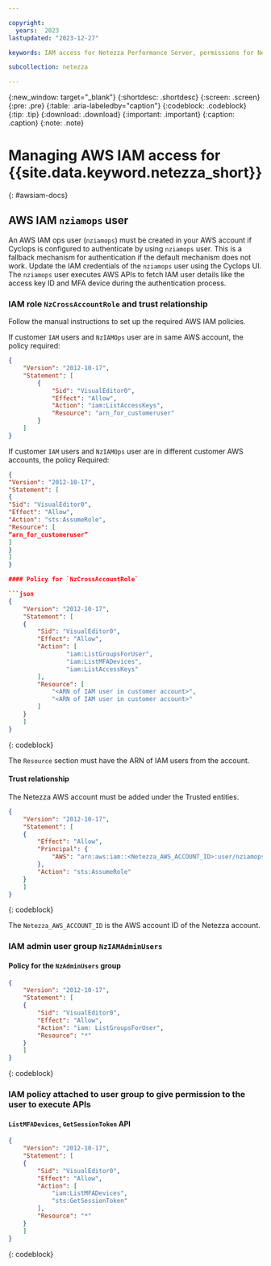```yaml
---

copyright:
  years:  2023
lastupdated: "2023-12-27"

keywords: IAM access for Netezza Performance Server, permissions for Netezza Performance Server, identity and access management for Netezza Performance Server, roles for Netezza Performance Server, actions for Netezza Performance Server, assigning access for Netezza Performance Server

subcollection: netezza

---
```


{:new_window: target="_blank"}
{:shortdesc: .shortdesc}
{:screen: .screen}
{:pre: .pre}
{:table: .aria-labeledby="caption"}
{:codeblock: .codeblock}
{:tip: .tip}
{:download: .download}
{:important: .important}
{:caption: .caption}
{:note: .note}

# Managing AWS IAM access for {{site.data.keyword.netezza_short}}

{: #awsiam-docs}

## AWS IAM `nziamops` user

An AWS IAM ops user (`nziamops`) must be created in your AWS account if Cyclops is configured to authenticate by using `nziamops` user. This is a fallback mechanism for authentication if the default mechanism does not work. Update the IAM credentials of the `nziamops` user using the Cyclops UI.
The `nziamops` user executes AWS APIs to fetch IAM user details like the access key ID and MFA device during the authentication process.

### IAM role `NzCrossAccountRole` and trust relationship

Follow the manual instructions to set up the required AWS IAM policies.

If customer `IAM` users and `NzIAMOps` user are in same AWS account, the policy required:

```json
{
    "Version": "2012-10-17",
    "Statement": [
        {
            "Sid": "VisualEditor0",
            "Effect": "Allow",
            "Action": "iam:ListAccessKeys",
            "Resource": "arn_for_customeruser"
        }
    ]
}
```

If customer `IAM` users and `NzIAMOps` user are in different customer AWS accounts, the policy Required:

```json
{
"Version": "2012-10-17",
"Statement": [
{
"Sid": "VisualEditor0",
"Effect": "Allow",
"Action": "sts:AssumeRole",
"Resource": [
“arn_for_customeruser”
]
}
]
} 

#### Policy for `NzCrossAccountRole`

```json
{
    "Version": "2012-10-17",
    "Statement": [
    {
        "Sid": "VisualEditor0",
        "Effect": "Allow",
        "Action": [
                "iam:ListGroupsForUser",
                "iam:ListMFADevices",
                "iam:ListAccessKeys"
        ],
        "Resource": [
            "<ARN of IAM user in customer account>",
            "<ARN of IAM user in customer account>"
        ]
    }
    ]
}
```

{: codeblock}

The `Resource` section must have the ARN of IAM users from the account.

#### Trust relationship

The Netezza AWS account must be added under the Trusted entities.

```json
{
    "Version": "2012-10-17",
    "Statement": [
    {
        "Effect": "Allow",
        "Principal": {
            "AWS": "arn:aws:iam::<Netezza_AWS_ACCOUNT_ID>:user/nziamopsuser"
        },
        "Action": "sts:AssumeRole"
    }
    ]
}
```

{: codeblock}

The `Netezza_AWS_ACCOUNT_ID` is the AWS account ID of the Netezza account.

### IAM admin user group `NzIAMAdminUsers`

#### Policy for the `NzAdminUsers` group

```json
{
    "Version": "2012-10-17",
    "Statement": [
    {
        "Sid": "VisualEditor0",
        "Effect": "Allow",
        "Action": "iam: ListGroupsForUser",
        "Resource": "*"
    }
    ]
}
```

{: codeblock}

### IAM policy attached to user group to give permission to the user to execute APIs

#### `ListMFADevices`, `GetSessionToken` API

```json
{
    "Version": "2012-10-17",
    "Statement": [
    {
        "Sid": "VisualEditor0",
        "Effect": "Allow",
        "Action": [
            "iam:ListMFADevices",
            "sts:GetSessionToken"
        ],
        "Resource": "*"
    }
    ]
}
```

{: codeblock}
